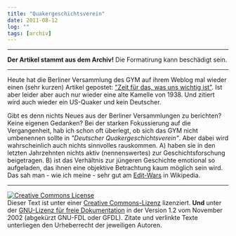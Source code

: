 ```yaml
---
title: "Quakergeschichtsverein"
date: 2011-08-12
log: ""
tags: [archiv]
---
```

<hr><b>Der Artikel stammt aus dem Archiv!</b> Die Formatirung kann beschädigt sein.<hr>
Heute hat die Berliner Versammlung des GYM auf ihrem Weblog mal wieder einen (sehr kurzen) Artikel gepostet: <a href="http://quaekerberlin.wordpress.com/2011/08/12/zeit-fur-das-was-uns-wichtig-ist/"<i>"Zeit für das, was uns wichtig ist"</i></a>. Ist aber leider aber auch nur wieder eine alte Kamelle von 1938. Und zitiert wird auch wieder ein US-Quaker und kein Deutscher. 

Gibt es denn nichts Neues aus der Berliner Versammlungen zu berichten? Keine eigenen Gedanken? Bei der starken Fokussierung auf die Vergangenheit, hab ich schon oft überlegt, ob sich das GYM nicht umbenennen sollte in <i>"Deutscher Quakergeschichtsverein"</i>. Aber dabei wird wahrscheinlich auch nichts sinnvolles rauskommen. 
A) haben sie in den letzten Jahrzehnten nichts aktiv  (nennenswertes) zur Geschichtsforschung beigetragen. 
B) ist das Verhältnis zur jüngeren Geschichte emotional so aufgeladen, das ihnen eine objektive Betrachtung kaum möglich sein wird. Das sah man - wie ich meine - sehr gut am <a href="http://de.wikipedia.org/wiki/Wikipedia:Edit-War">Edit-Wars</a> in Wikipedia.


<hr />
<a href="http://creativecommons.org/licenses/by-sa/3.0/de/" rel="license"><img src="http://i.creativecommons.org/l/by-sa/3.0/de/88x31.png" style="border-width: 0pt;" alt="Creative Commons License" /></a><br />
Dieser <span rel="dc:type" href="http://purl.org/dc/dcmitype/Text" xmlns:dc="http://purl.org/dc/elements/1.1/">Text</span> ist unter einer <a href="http://creativecommons.org/licenses/by-sa/3.0/de/" rel="license">Creative Commons-Lizenz</a> lizenziert. <b>Und</b> unter der <a href="http://de.wikipedia.org/wiki/GFDL">GNU-Lizenz f&uuml;r freie Dokumentation</a> in der Version 1.2 vom November 2002 (abgek&uuml;rzt GNU-FDL oder GFDL). Zitate und verlinkte Texte unterliegen den Urheberrecht der jeweiligen Autoren.
